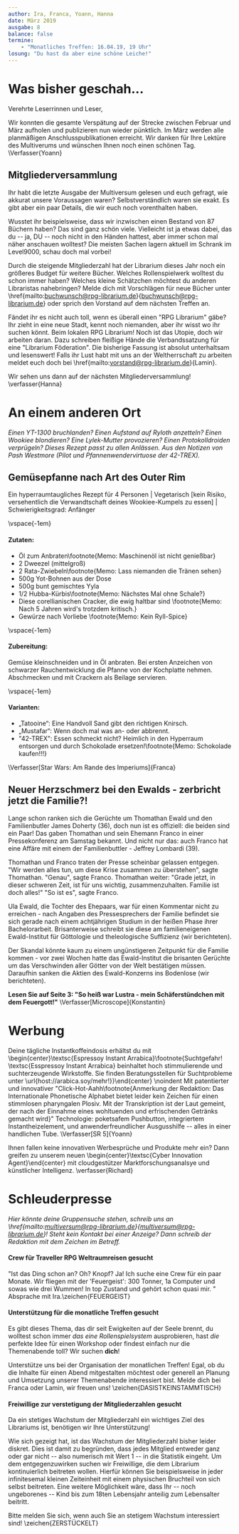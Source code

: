 ```yaml
---
author: Ira, Franca, Yoann, Hanna
date: März 2019
ausgabe: 8
balance: false
termine:
    - "Monatliches Treffen: 16.04.19, 19 Uhr"
losung: "Du hast da aber eine schöne Leiche!"
---
```


# Was bisher geschah...
Verehrte Leserrinnen und Leser,

Wir konnten die gesamte Verspätung auf der Strecke zwischen Februar und März aufholen und publizieren nun wieder pünktlich. Im März werden alle planmäßigen Anschlusspublikationen erreicht. Wir danken für Ihre Lektüre des Multiverums und wünschen Ihnen noch einen schönen Tag.
\Verfasser{Yoann}

## Mitgliederversammlung
Ihr habt die letzte Ausgabe der Multiversum gelesen und euch gefragt, wie akkurat unsere Voraussagen waren? Selbstverständlich waren sie exakt. Es gibt aber ein paar Details, die wir euch noch vorenthalten haben.

Wusstet ihr beispielsweise, dass wir inzwischen einen Bestand von 87 Büchern haben? Das sind ganz schön viele. Vielleicht ist ja etwas dabei, das du -- ja, DU -- noch nicht in den Händen hattest, aber immer schon mal näher anschauen wolltest? Die meisten Sachen lagern aktuell im Schrank im Level9000, schau doch mal vorbei!

Durch die steigende Mitgliederzahl hat der Librarium dieses Jahr noch ein größeres Budget für weitere Bücher. Welches Rollenspielwerk wolltest du schon immer haben? Welches kleine Schätzchen möchtest du anderen Libraristas nahebringen? Melde dich mit Vorschlägen für neue Bücher unter \href{mailto:buchwunsch@rpg-librarium.de}{buchwunsch@rpg-librarium.de} oder sprich den Vorstand auf dem nächsten Treffen an.

Fändet ihr es nicht auch toll, wenn es überall einen "RPG Librarium" gäbe? Ihr zieht in eine neue Stadt, kennt noch niemanden, aber ihr wisst wo ihr suchen könnt. Beim lokalen RPG Librarium! Noch ist das Utopie, doch wir arbeiten daran. Dazu schreiben fleißige Hände die Verbandssatzung für eine "Librarium Föderation". Die bisherige Fassung ist absolut unterhaltsam und lesenswert! Falls ihr Lust habt mit uns an der Weltherrschaft zu arbeiten meldet euch doch bei \href{mailto:vorstand@rpg-librarium.de}{Lamin}.

Wir sehen uns dann auf der nächsten Mitgliederversammlung!
\verfasser{Hanna}

# An einem anderen Ort
*Einen YT-1300 bruchlanden? Einen Aufstand auf Ryloth anzetteln? Einen Wookiee blondieren? Eine Lylek-Mutter provozieren? Einen Protokolldroiden verprügeln? Dieses Rezept passt zu allen Anlässen. Aus den Notizen von Pash Westmore (Pilot und Pfannenwendervirtuose der 42-TREX).*

## Gemüsepfanne nach Art des Outer Rim
Ein hyperraumtaugliches Rezept für 4 Personen | Vegetarisch [kein Risiko, versehentlich die Verwandtschaft deines Wookiee-Kumpels zu essen] | Schwierigkeitsgrad: Anfänger

\vspace{-1em}
#### Zutaten:

- Öl zum Anbraten\footnote{Memo: Maschinenöl ist nicht genießbar}
- 2 Dweezel (mittelgroß)
- 2 Rata-Zwiebeln\footnote{Memo: Lass niemanden die Tränen sehen}
- 500g Yot-Bohnen aus der Dose
- 500g bunt gemischtes Yyla
- 1/2 Hubba-Kürbis\footnote{Memo: Nächstes Mal ohne Schale?}
- Diese corellianischen Cracker, die ewig haltbar sind \footnote{Memo: Nach 5 Jahren wird's trotzdem kritisch.}
- Gewürze nach Vorliebe \footnote{Memo: Kein Ryll-Spice}

\vspace{-1em}
#### Zubereitung:
Gemüse kleinschneiden und in Öl anbraten. Bei ersten Anzeichen von schwarzer Rauchentwicklung die Pfanne von der Kochplatte nehmen. Abschmecken und mit Crackern als Beilage servieren.

\vspace{-1em}
#### Varianten:
- „Tatooine“: Eine Handvoll Sand gibt den richtigen Knirsch.
- „Mustafar“: Wenn doch mal was an- oder abbrennt.
- "42-TREX": Essen schmeckt nicht? Heimlich in den Hyperraum entsorgen und durch Schokolade ersetzen!\footnote{Memo: Schokolade kaufen!!!}

\Verfasser[Star Wars: Am Rande des Imperiums]{Franca}

## Neuer Herzschmerz bei den Ewalds - zerbricht jetzt die Familie?!

Lange schon ranken sich die Gerüchte um Thomathan Ewald und den Familienbutler James Doherty (36), doch nun ist es offiziell: die beiden sind ein Paar! Das gaben Thomathan und sein Ehemann Franco in einer Pressekonferenz am Samstag bekannt. Und nicht nur das: auch Franco hat eine Affäre mit einem der Familienbuttler - Jeffrey Lombardi (39).

Thomathan und Franco traten der Presse scheinbar gelassen entgegen. "Wir werden alles tun, um diese Krise zusammen zu überstehen", sagte Thomathan. "Genau", sagte Franco. Thomathan weiter: "Grade jetzt, in dieser schweren Zeit, ist für uns wichtig, zusammenzuhalten. Familie ist doch alles!" "So ist es", sagte Franco.

Ula Ewald, die Tochter des Ehepaars, war für einen Kommentar nicht zu erreichen - nach Angaben des Pressesprechers der Familie befindet sie sich gerade nach einem achtjährigen Studium in der heißen Phase ihrer Bachelorarbeit. Brisanterweise schreibt sie diese am familieneigenen Ewald-Institut für Göttologie und theleologische Suffizienz (wir berichteten).

Der Skandal könnte kaum zu einem ungünstigeren Zeitpunkt für die Familie kommen - vor zwei Wochen hatte das Ewald-Institut die brisanten Gerüchte um das Verschwinden aller Götter von der Welt bestätigen müssen. Daraufhin sanken die Aktien des Ewald-Konzerns ins Bodenlose (wir berichteten).

**Lesen Sie auf Seite 3: "So heiß war Lustra - mein Schäferstündchen mit dem Feuergott!"**
\Verfasser[Microscope]{Konstantin}

# Werbung
Deine tägliche Instantkoffeindosis erhältst du mit
\begin{center}\textsc{Espressoy Instant Arrabica}\footnote{Suchtgefahr! \textsc{Esspressoy Instant Arrabica} beinhaltet hoch stimmulierende und suchterzeugende Wirkstoffe. Sie finden Beratungsstellen für Suchtprobleme unter \url{host://arabica.soy/mehr!}}\end{center}
\noindent  Mit patentierter und innovativer "Click-Hot-Aahh\footnote{Anmerkung der Redaktion: Das Internationale Phonetische Alphabet bietet leider kein Zeichen für einen stimmlosen pharyngalen Plosiv. Mit der Transkription ist der Laut gemeint, der nach der Einnahme eines wohltuenden und erfrischenden Getränks gemacht wird}" Technologie: poketsafem Pushbutton, integriertem Instantheizelement, und anwenderfreundlicher Ausgusshilfe -- alles in einer handlichen Tube.
\Verfasser[SR 5]{Yoann}

Ihnen fallen keine innovativen Werbesprüche und Produkte mehr ein? Dann greifen zu unserem neuen \begin{center}\textsc{Cyber Innovation Agent}\end{center} mit cloudgestützer Marktforschungsanalsye und künstlicher Intelligenz. \verfasser{Richard}

# Schleuderpresse
*Hier könnte deine Gruppensuche stehen, schreib uns an \href{mailto:multiversum@rpg-librarium.de}{multiversum@rpg-librarium.de}! Steht kein Kontakt bei einer Anzeige? Dann schreib der Redaktion mit dem Zeichen im Betreff.*

#### Crew für Traveller RPG Weltraumreisen gesucht
"Ist das Ding schon an? Oh? Knopf? Ja! Ich suche eine Crew für ein paar Monate. Wir fliegen mit der 'Feuergeist': 300 Tonner, 1a Computer und sowas wie drei Wummen! In top Zustand und gehört schon quasi mir. " Absprache mit Ira.\zeichen{FEUERGEIST}

#### Unterstützung für die monatliche Treffen gesucht
Es gibt dieses Thema, das dir seit Ewigkeiten auf der Seele brennt, du wolltest schon immer _das eine Rollenspielsystem_ ausprobieren, hast _die_ perfekte Idee für einen Workshop oder findest einfach nur die Themenabende toll?
Wir suchen **dich**!

Unterstütze uns bei der Organisation der monatlichen Treffen!
Egal, ob du die Inhalte für einen Abend mitgestalten möchtest oder generell an Planung und Umsetzung unserer Themenabende interessiert bist.
Melde dich bei Franca oder Lamin, wir freuen uns!
\zeichen{DASISTKEINSTAMMTISCH}

#### Freiwillige zur verstetigung der Mitgliederzahlen gesucht
Da ein stetiges Wachstum der Mitgliederzahl ein wichtiges Ziel des Librariums ist, benötigen wir Ihre Unterstützung!

Wie sich gezeigt hat, ist das Wachstum der Mitgliederzahl bisher leider diskret.
Dies ist damit zu begründen, dass jedes Mitglied entweder ganz oder gar nicht -- also numerisch mit Wert $1$ -- in die Statistik eingeht. Um dem entgegenzuwirken suchen wir Freiwillige, die dem Librarium kontinuierlich beitreten wollen.
Hierfür können Sie beispielsweise in jeder infinitesemal kleinen Zeiteinheit mit einem physischen Bruchteil von sich selbst beitreten.
Eine weitere Möglichkeit wäre, dass Ihr -- noch ungeborenes -- Kind bis zum 18ten Lebensjahr anteilig zum Lebensalter beitritt.

Bitte melden Sie sich, wenn auch Sie an stetigem Wachstum interessiert sind!
\zeichen{ZERSTÜCKELT}
